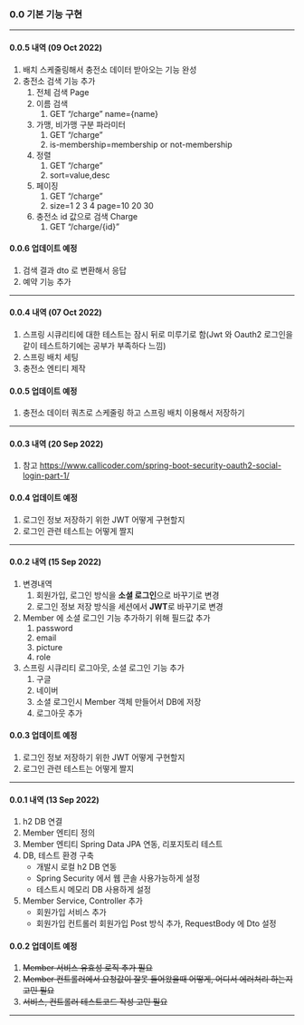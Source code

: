 

### 0.0 기본 기능 구현
___
#### 0.0.5 내역 (09 Oct 2022)
1. 배치 스케줄링해서 충전소 데이터 받아오는 기능 완성
2. 충전소 검색 기능 추가
   1. 전체 검색 Page<Charge>
   2. 이름 검색
      1. GET “/charge” name={name}
   3. 가맹, 비가맹 구분 파라미터
      1. GET “/charge”
      2. is-membership=membership or not-membership
   4. 정렬
      1. GET “/charge”
      2. sort=value,desc
   5. 페이징
      1. GET “/charge”
      2. size=1 2 3 4 page=10 20 30
   6. 충전소 id 값으로 검색 Charge
      1. GET “/charge/{id}”
#### 0.0.6 업데이트 예정
1. 검색 결과 dto 로 변환해서 응답
2. 예약 기능 추가
___
#### 0.0.4 내역 (07 Oct 2022)
1. 스프링 시큐리티에 대한 테스트는 잠시 뒤로 미루기로 함(Jwt 와 Oauth2 로그인을 같이 테스트하기에는 공부가 부족하다 느낌)
2. 스프링 배치 세팅
3. 충전소 엔티티 제작
#### 0.0.5 업데이트 예정
1. 충전소 데이터 쿼츠로 스케줄링 하고 스프링 배치 이용해서 저장하기
___
#### 0.0.3 내역 (20 Sep 2022)
1. 참고 https://www.callicoder.com/spring-boot-security-oauth2-social-login-part-1/

#### 0.0.4 업데이트 예정
1. 로그인 정보 저장하기 위한 JWT 어떻게 구현할지
2. 로그인 관련 테스트는 어떻게 짤지
___
#### 0.0.2 내역 (15 Sep 2022)
1. 변경내역
   1. 회원가입, 로그인 방식을 **소셜 로그인**으로 바꾸기로 변경
   2. 로그인 정보 저장 방식을 세션에서 **JWT**로 바꾸기로 변경
2. Member 에 소셜 로그인 기능 추가하기 위해 필드값 추가
   1. password
   2. email
   3. picture
   4. role
3. 스프링 시큐리티 로그아웃, 소셜 로그인 기능 추가
   1. 구글
   2. 네이버
   3. 소셜 로그인시 Member 객체 만들어서 DB에 저장
   4. 로그아웃 추가

#### 0.0.3 업데이트 예정
1. 로그인 정보 저장하기 위한 JWT 어떻게 구현할지
2. 로그인 관련 테스트는 어떻게 짤지
___
#### 0.0.1 내역 (13 Sep 2022)
1. h2 DB 연결
2. Member 엔티티 정의
3. Member 엔티티 Spring Data JPA 연동, 리포지토리 테스트
4. DB, 테스트 환경 구축
   * 개발시 로컬 h2 DB 연동
   * Spring Security 에서 웹 콘솔 사용가능하게 설정
   * 테스트시 메모리 DB 사용하게 설정
5. Member Service, Controller 추가
   * 회원가입 서비스 추가
   * 회원가입 컨트롤러 회원가입 Post 방식 추가, RequestBody 에 Dto 설정
   
#### 0.0.2 업데이트 예정
1. ~~Member 서비스 유효성 로직 추가 필요~~
2. ~~Member 컨트롤러에서 요청값이 잘못 들어왔을때 어떻게, 어디서 에러처리 하는지 고민 필요~~
3. ~~서비스, 컨트롤러 테스트코드 작성 고민 필요~~
___

